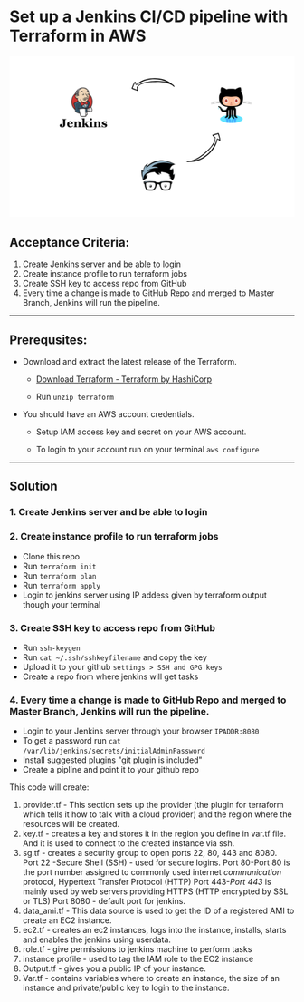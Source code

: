 # Set up a Jenkins CI/CD pipeline with Terraform in AWS
![](jenkins-github-pr-integration.png) 

## Acceptance Criteria:
1. Create Jenkins server and be able to login
2. Create instance profile to run terraform jobs
3. Create SSH key to access repo from GitHub
4. Every time a change is made to GitHub Repo and merged to Master Branch, Jenkins will run the pipeline.
---
## Prerequsites:
* Download and extract the  latest release of the Terraform. 

  - [Download Terraform - Terraform by HashiCorp](https://www.terraform.io/downloads.html)

  - Run ```unzip terraform```

* You should have an AWS account credentials. 

  - Setup IAM access key and secret on your AWS account.

  - To login to your account run on your terminal 
```aws configure```
---
## Solution
### 1. Create Jenkins server and be able to login
### 2. Create instance profile to run terraform jobs
* Clone this repo 
* Run ```terraform init```
* Run ```terraform plan```
* Run ```terraform apply```
* Login to jenkins server using IP addess given by terraform output though your terminal
### 3. Create SSH key to access repo from GitHub
* Run ```ssh-keygen```
* Run ```cat ~/.ssh/sshkeyfilename``` and copy the key
* Upload it to your github ```settings > SSH and GPG keys```
* Create a repo from where jenkins will get tasks 
### 4. Every time a change is made to GitHub Repo and merged to Master Branch, Jenkins will run the pipeline.
* Login to your Jenkins server through your browser ```IPADDR:8080```
* To get a password run ```cat /var/lib/jenkins/secrets/initialAdminPassword```
* Install suggested plugins "git plugin is included"
* Create a pipline and point it to your github repo

This code will create: 

1. provider.tf - This section sets up the provider (the plugin for terraform which tells it how to talk with a cloud provider) and the region where the resources will be created. 
2. key.tf - creates a key and stores it in the region you define in var.tf file. And it is used to connect to the created instance via ssh.
3. sg.tf - creates a security group to open ports 22, 80, 443 and 8080.
Port  22 -Secure Shell (SSH) - used for secure logins. 
Port 80-Port 80 is the port number assigned to commonly used internet *communication* protocol, Hypertext Transfer Protocol (HTTP)
Port 443-*Port 443* is mainly used by web servers providing HTTPS (HTTP encrypted by SSL or TLS)
Port 8080 - default port for jenkins.
4. data_ami.tf - This data source is used to get the ID of a registered AMI to create an EC2 instance. 
5. ec2.tf - creates an ec2 instances, logs into the instance, installs, starts and enables the jenkins using userdata.
6. role.tf - give permissions to jenkins machine to perform tasks 
7. instance profile - used to tag the IAM role to the EC2 instance
6. Output.tf - gives you a public IP of your instance.
8. Var.tf - contains variables where to create an instance, the size of an instance and private/public key to login to the instance.

